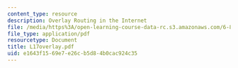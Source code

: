 ```yaml
---
content_type: resource
description: Overlay Routing in the Internet
file: /media/https%3A/open-learning-course-data-rc.s3.amazonaws.com/6-829-computer-networks-fall-2002/e1643f1569e7e26cb5d84b0cac924c35_L17overlay.pdf
file_type: application/pdf
resourcetype: Document
title: L17overlay.pdf
uid: e1643f15-69e7-e26c-b5d8-4b0cac924c35
---
```

